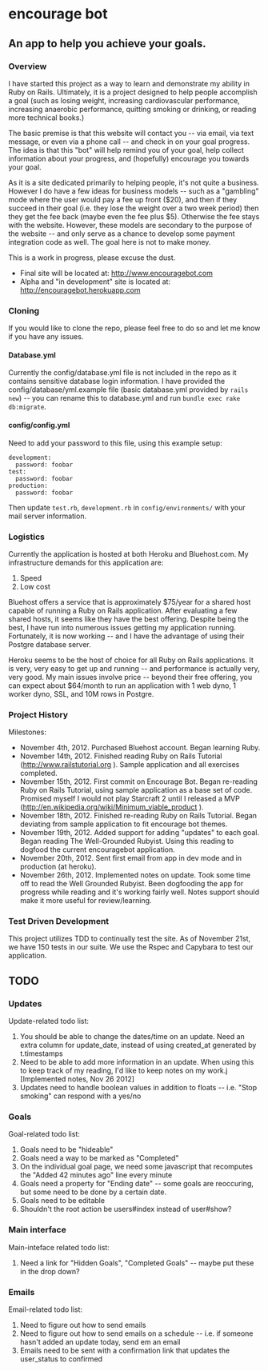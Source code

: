 encourage bot
=============

An app to help you achieve your goals.
--------------------------------------

### Overview

I have started this project as a way to learn and demonstrate my ability in Ruby on Rails. Ultimately, it is a project designed to help people accomplish a goal (such as losing weight, increasing cardiovascular performance, increasing anaerobic performance, quitting smoking or drinking, or reading more technical books.)

The basic premise is that this website will contact you -- via email, via text message, or even via a phone call -- and check in on your goal progress. The idea is that this "bot" will help remind you of your goal, help collect information about your progress, and (hopefully) encourage you towards your goal.

As it is a site dedicated primarily to helping people, it's not quite a business. However I do have a few ideas for business models -- such as a "gambling" mode where the user would pay a fee up front ($20), and then if they succeed in their goal (i.e. they lose the weight over a two week period) then they get the fee back (maybe even the fee plus $5). Otherwise the fee stays with the website. However, these models are secondary to the purpose of the website -- and only serve as a chance to develop some payment integration code as well. The goal here is not to make money.

This is a work in progress, please excuse the dust.

- Final site will be located at: http://www.encouragebot.com
- Alpha and "in development" site is located at: http://encouragebot.herokuapp.com

### Cloning

If you would like to clone the repo, please feel free to do so and let me know if you have any issues.

#### Database.yml

Currently the config/database.yml file is not included in the repo as it contains sensitive database login information. I have provided the config/database/yml.example file (basic database.yml provided by `rails new`) -- you can rename this to database.yml and run `bundle exec rake db:migrate`.

#### config/config.yml

Need to add your password to this file, using this example setup:

    development:
      password: foobar
    test:
      password: foobar
    production:
      password: foobar

Then update `test.rb`, `development.rb` in `config/environments/` with your mail server information.

### Logistics

Currently the application is hosted at both Heroku and Bluehost.com. My infrastructure demands for this application are:

1. Speed
2. Low cost

Bluehost offers a service that is approximately $75/year for a shared host capable of running a Ruby on Rails application. After evaluating a few shared hosts, it seems like they have the best offering. Despite being the best, I have run into numerous issues getting my application running. Fortunately, it is now working -- and I have the advantage of using their Postgre database server.

Heroku seems to be the host of choice for all Ruby on Rails applications. It is very, very easy to get up and running -- and performance is actually very, very good. My main issues involve price -- beyond their free offering, you can expect about $64/month to run an application with 1 web dyno, 1 worker dyno, SSL, and 10M rows in Postgre.

### Project History

Milestones:

- November 4th, 2012. Purchased Bluehost account. Began learning Ruby.
- November 14th, 2012. Finished reading Ruby on Rails Tutorial (http://www.railstutorial.org ). Sample application and all exercises completed.
- November 15th, 2012. First commit on Encourage Bot. Began re-reading Ruby on Rails Tutorial, using sample application as a base set of code. Promised myself I would not play Starcraft 2 until I released a MVP (http://en.wikipedia.org/wiki/Minimum_viable_product ). 
- November 18th, 2012. Finished re-reading Ruby on Rails Tutorial. Began deviating from sample application to fit encourage bot themes.
- November 19th, 2012. Added support for adding "updates" to each goal. Began reading The Well-Grounded Rubyist. Using this reading to dogfood the current encouragebot application. 
- November 20th, 2012. Sent first email from app in dev mode and in production (at heroku). 
- November 26th, 2012. Implemented notes on update. Took some time off to read the Well Grounded Rubyist. Been dogfooding the app for progress while reading and it's working fairly well. Notes support should make it more useful for review/learning.

### Test Driven Development

This project utilizes TDD to continually test the site. As of November 21st, we have 150 tests in our suite. We use the Rspec and Capybara to test our application.

TODO
----

### Updates

Update-related todo list:  

1. You should be able to change the dates/time on an update. Need an extra column for update_date, instead of using created_at generated by t.timestamps
2. Need to be able to add more information in an update. When using this to keep track of my reading, I'd like to keep notes on my work.j [Implemented notes, Nov 26 2012]
3. Updates need to handle boolean values in addition to floats -- i.e. "Stop smoking" can respond with a yes/no

### Goals

Goal-related todo list:  

1. Goals need to be "hideable" 
2. Goals need a way to be marked as "Completed"
3. On the individual goal page, we need some javascript that recomputes the "Added 42 minutes ago" line every minute
4. Goals need a property for "Ending date" -- some goals are reoccuring, but some need to be done by a certain date.
5. Goals need to be editable
6. Shouldn't the root action be users#index instead of user#show? 

### Main interface

Main-inteface related todo list:  

1. Need a link for "Hidden Goals", "Completed Goals" -- maybe put these in the drop down?

### Emails

Email-related todo list:  

1. Need to figure out how to send emails
2. Need to figure out how to send emails on a schedule -- i.e. if someone hasn't added an update today, send em an email
3. Emails need to be sent with a confirmation link that updates the user_status to confirmed